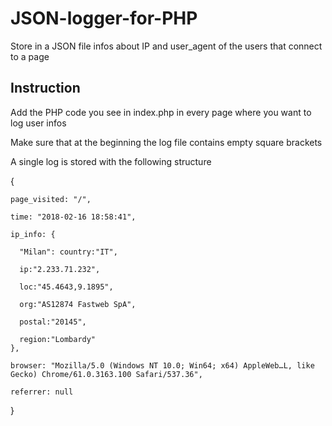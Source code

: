# JSON-logger-for-PHP
Store in a JSON file infos about IP and user_agent of the users that connect to a page

## Instruction
Add the PHP code you see in index.php in every page where you want to log user infos

Make sure that at the beginning the log file contains empty square brackets

A single log is stored with the following structure

{
  
    page_visited: "/", 

    time: "2018-02-16 18:58:41", 

    ip_info: {

      "Milan": country:"IT",

      ip:"2.233.71.232",

      loc:"45.4643,9.1895",

      org:"AS12874 Fastweb SpA",

      postal:"20145",

      region:"Lombardy"
    }, 

    browser: "Mozilla/5.0 (Windows NT 10.0; Win64; x64) AppleWeb…L, like Gecko) Chrome/61.0.3163.100 Safari/537.36", 

    referrer: null
  
}
